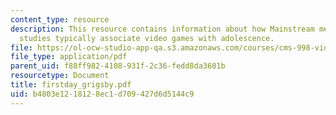 ```yaml
---
content_type: resource
description: This resource contains information about how Mainstream media and cultural
  studies typically associate video games with adolescence.
file: https://ol-ocw-studio-app-qa.s3.amazonaws.com/courses/cms-998-videogame-theory-and-analysis-fall-2006/b4803e1218128ec1d709427d6d5144c9_firstday_grigsby.pdf
file_type: application/pdf
parent_uid: f88ff982-4108-931f-2c36-fedd8da3601b
resourcetype: Document
title: firstday_grigsby.pdf
uid: b4803e12-1812-8ec1-d709-427d6d5144c9
---
```

